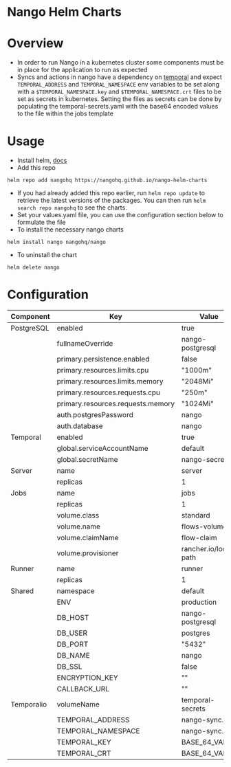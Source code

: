 Nango Helm Charts
==================

# Overview
* In order to run Nango in a kubernetes cluster some components must be in place
for the application to run as expected
* Syncs and actions in nango have a dependency on [temporal](https://temporal.io/)
and expect `TEMPORAL_ADDRESS` and `TEMPORAL_NAMESPACE` env variables to be set
along with a `$TEMPORAL_NAMESPACE.key` and `$TEMPORAL_NAMESPACE.crt` files
to be set as secrets in kubernetes. Setting the files as secrets can be done by
populating the temporal-secrets.yaml with the base64 encoded values to the file 
within the jobs template

# Usage
* Install helm, [docs](https://helm.sh/docs)
* Add this repo
```
helm repo add nangohq https://nangohq.github.io/nango-helm-charts
```
* If you had already added this repo earlier, run `helm repo update` to retrieve
the latest versions of the packages.  You can then run `helm search repo
nangohq` to see the charts.
* Set your values.yaml file, you can use the configuration section below to formulate
the file
* To install the necessary nango charts
```
helm install nango nangohq/nango
```
* To uninstall the chart
```
helm delete nango
```

# Configuration

| Component                | Key                            | Value        |
|--------------------------|--------------------------------|--------------|
| PostgreSQL               | enabled                        | true         |
|                          | fullnameOverride               | nango-postgresql |
|                          | primary.persistence.enabled     | false        |
|                          | primary.resources.limits.cpu    | "1000m"      |
|                          | primary.resources.limits.memory | "2048Mi"     |
|                          | primary.resources.requests.cpu  | "250m"       |
|                          | primary.resources.requests.memory | "1024Mi"    |
|                          | auth.postgresPassword           | nango        |
|                          | auth.database                   | nango        |
| Temporal                 | enabled                        | true         |
|                          | global.serviceAccountName       | default      |
|                          | global.secretName               | nango-secret |
| Server                   | name                           | server       |
|                          | replicas                       | 1            |
| Jobs                     | name                           | jobs         |
|                          | replicas                       | 1            |
|                          | volume.class                   | standard     |
|                          | volume.name                    | flows-volume |
|                          | volume.claimName               | flow-claim   |
|                          | volume.provisioner             | rancher.io/local-path |
| Runner                   | name                           | runner       |
|                          | replicas                       | 1            |
| Shared                   | namespace                      | default      |
|                          | ENV                            | production   |
|                          | DB_HOST                        | nango-postgresql |
|                          | DB_USER                        | postgres     |
|                          | DB_PORT                        | "5432"       |
|                          | DB_NAME                        | nango        |
|                          | DB_SSL                         | false        |
|                          | ENCRYPTION_KEY                 | ""           |
|                          | CALLBACK_URL                   | ""           |
| Temporalio               | volumeName                     | temporal-secrets |
|                          | TEMPORAL_ADDRESS               | nango-sync.abc |
|                          | TEMPORAL_NAMESPACE             | nango-sync.def |
|                          | TEMPORAL_KEY                   | BASE_64_VALUE |
|                          | TEMPORAL_CRT                   | BASE_64_VALUE |
